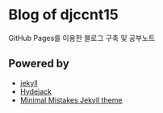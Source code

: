 # Blog of djccnt15

GitHub Pages를 이용한 블로그 구축 및 공부노트

## Powered by

- [jekyll](https://jekyllrb.com/)
- [Hydejack](https://hydejack.com/)
- [Minimal Mistakes Jekyll theme](https://mmistakes.github.io/minimal-mistakes/)